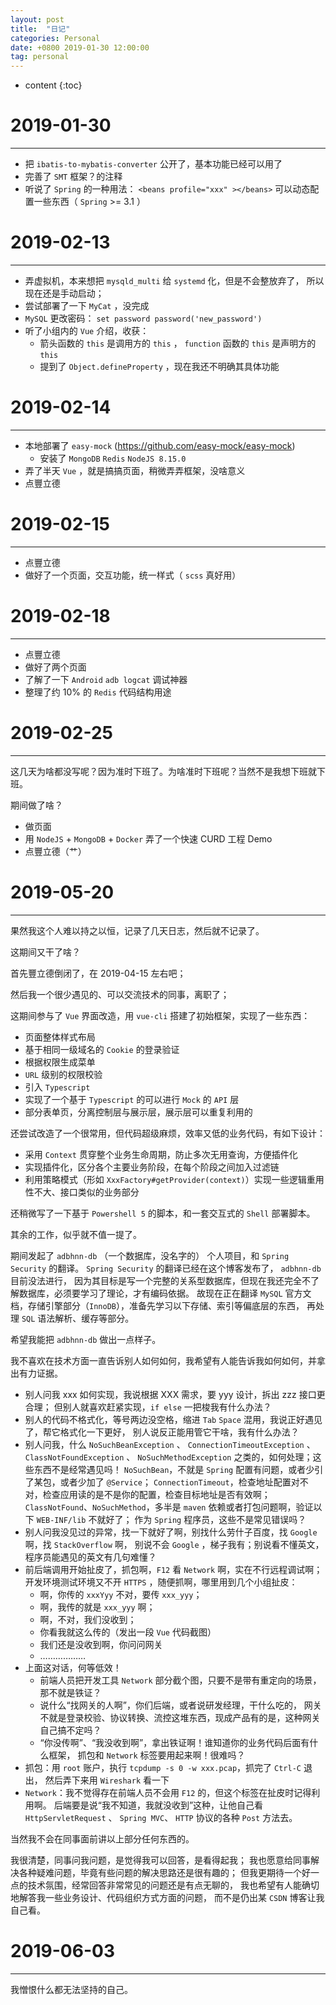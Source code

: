 ```yaml
---
layout: post
title:  "日记"
categories: Personal
date: +0800 2019-01-30 12:00:00
tag: personal
---
```


* content
{:toc}

# 2019-01-30
--------------
- 把 `ibatis-to-mybatis-converter` 公开了，基本功能已经可以用了
- 完善了 `SMT` 框架？的注释
- 听说了 `Spring` 的一种用法： `<beans profile="xxx" ></beans>`
  可以动态配置一些东西（ `Spring` >= 3.1 ）

# 2019-02-13
--------------
- 弄虚拟机，本来想把 `mysqld_multi` 给 `systemd` 化，但是不会整放弃了，
  所以现在还是手动启动；
- 尝试部署了一下 `MyCat` ，没完成
- `MySQL` 更改密码： `set password password('new_password')`
- 听了小组内的 `Vue` 介绍，收获：
    - 箭头函数的 `this` 是调用方的 `this` ， `function` 函数的 `this` 是声明方的 `this`
    - 提到了 `Object.defineProperty` ，现在我还不明确其具体功能

# 2019-02-14
--------------
- 本地部署了 `easy-mock` (https://github.com/easy-mock/easy-mock)
    - 安装了 `MongoDB` `Redis` `NodeJS 8.15.0`
- 弄了半天 `Vue` ，就是搞搞页面，稍微弄弄框架，没啥意义
- 点豐立德

# 2019-02-15
--------------
- 点豐立德
- 做好了一个页面，交互功能，统一样式（ `scss` 真好用）

# 2019-02-18
--------------
- 点豐立德
- 做好了两个页面
- 了解了一下 `Android` `adb logcat` 调试神器
- 整理了约 10% 的 `Redis` 代码结构用途

# 2019-02-25
--------------
这几天为啥都没写呢？因为准时下班了。为啥准时下班呢？当然不是我想下班就下班。

期间做了啥？

- 做页面
- 用 `NodeJS` + `MongoDB` + `Docker` 弄了一个快速 CURD 工程 Demo
- 点豐立德（艹）

# 2019-05-20
--------------
果然我这个人难以持之以恒，记录了几天日志，然后就不记录了。

这期间又干了啥？

首先豐立德倒闭了，在 2019-04-15 左右吧；

然后我一个很少遇见的、可以交流技术的同事，离职了；

这期间参与了 `Vue` 界面改造，用 `vue-cli` 搭建了初始框架，实现了一些东西：
- 页面整体样式布局
- 基于相同一级域名的 `Cookie` 的登录验证
- 根据权限生成菜单
- `URL` 级别的权限校验
- 引入 `Typescript`
- 实现了一个基于 `Typescript` 的可以进行 `Mock` 的 `API` 层
- 部分表单页，分离控制层与展示层，展示层可以重复利用的

还尝试改造了一个很常用，但代码超级麻烦，效率又低的业务代码，有如下设计：
- 采用 `Context` 贯穿整个业务生命周期，防止多次无用查询，方便插件化
- 实现插件化，区分各个主要业务阶段，在每个阶段之间加入过滤链
- 利用策略模式（形如 `XxxFactory#getProvider(context)`）实现一些逻辑重用性不大、接口类似的业务部分

还稍微写了一下基于 `Powershell 5` 的脚本，和一套交互式的 `Shell` 部署脚本。

其余的工作，似乎就不值一提了。

期间发起了 `adbhnn-db` （一个数据库，没名字的） 个人项目，和 `Spring Security` 的翻译。
`Spring Security` 的翻译已经在这个博客发布了， `adbhnn-db` 目前没法进行，
因为其目标是写一个完整的关系型数据库，但现在我还完全不了解数据库，必须要学习了理论，才有编码依据。
故现在正在翻译 `MySQL` 官方文档，存储引擎部分（`InnoDB`），准备先学习以下存储、索引等偏底层的东西，
再处理 `SQL` 语法解析、缓存等部分。

希望我能把 `adbhnn-db` 做出一点样子。

我不喜欢在技术方面一直告诉别人如何如何，我希望有人能告诉我如何如何，并拿出有力证据。
- 别人问我 xxx 如何实现，我说根据 XXX 需求，要 yyy 设计，拆出 zzz 接口更合理；
  但别人就喜欢赶紧实现，`if else` 一把梭我有什么办法？
- 别人的代码不格式化，等号两边没空格，缩进 `Tab` `Space` 混用，我说正好遇见了，帮它格式化一下更好，
  别人说反正能用管它干啥，我有什么办法？
- 别人问我，什么 `NoSuchBeanException` 、 `ConnectionTimeoutException` 、 `ClassNotFoundException` 、
  `NoSuchMethodException` 之类的，如何处理；这些东西不是经常遇见吗！
  `NoSuchBean`，不就是 `Spring` 配置有问题，或者少引了某包，或者少加了 `@Service`；
  `ConnectionTimeout`，检查地址配置对不对，检查应用读的是不是你的配置，检查目标地址是否有效啊；
  `ClassNotFound`、`NoSuchMethod`，多半是 `maven` 依赖或者打包问题啊，验证以下 `WEB-INF/lib` 不就好了；
  作为 `Spring` 程序员，这些不是常见错误吗？
- 别人问我没见过的异常，找一下就好了啊，别找什么劳什子百度，找 `Google` 啊，找 `StackOverflow` 啊，
  别说不会 `Google` ，梯子我有；别说看不懂英文，程序员能遇见的英文有几句难懂？
- 前后端调用开始扯皮了，抓包啊，`F12` 看 `Network` 啊，实在不行远程调试啊；
  开发环境测试环境又不开 `HTTPS` ，随便抓啊，哪里用到几个小组扯皮：
    - 啊，你传的 `xxxYyy` 不对，要传 `xxx_yyy`；
    - 啊，我传的就是 `xxx_yyy` 啊；
    - 啊，不对，我们没收到；
    - 你看我就这么传的（发出一段 `Vue` 代码截图）
    - 我们还是没收到啊，你问问网关
    - ………………
- 上面这对话，何等低效！
    - 前端人员把开发工具 `Network` 部分截个图，只要不是带有重定向的场景，那不就是铁证？
    - 说什么“找网关的人啊”，你们后端，或者说研发经理，干什么吃的，
      网关不就是登录校验、协议转换、流控这堆东西，现成产品有的是，这种网关自己搞不定吗？
    - “你没传啊”、“我没收到啊”，拿出铁证啊！谁知道你的业务代码后面有什么框架，
      抓包和 `Network` 标签要用起来啊！很难吗？
- 抓包：用 `root` 账户，执行 `tcpdump -s 0 -w xxx.pcap`，抓完了 `Ctrl-C` 退出，
  然后弄下来用 `Wireshark` 看一下
- `Network`：我不觉得存在前端人员不会用 `F12` 的，但这个标签在扯皮时记得利用啊。
  后端要是说“我不知道，我就没收到”这种，让他自己看 `HttpServletRequest` 、 `Spring MVC`、
  `HTTP` 协议的各种 `Post` 方法去。

当然我不会在同事面前讲以上部分任何东西的。

我很清楚，同事问我问题，是觉得我可以回答，是看得起我；
我也愿意给同事解决各种疑难问题，毕竟有些问题的解决思路还是很有趣的；
但我更期待一个好一点的技术氛围，经常回答非常常见的问题还是有点无聊的，
我也希望有人能确切地解答我一些业务设计、代码组织方式方面的问题，
而不是仍出某 `CSDN` 博客让我自己看。

# 2019-06-03
---------------
我憎恨什么都无法坚持的自己。
